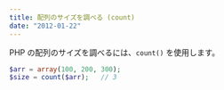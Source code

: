 ```yaml
---
title: 配列のサイズを調べる (count)
date: "2012-01-22"
---
```


PHP の配列のサイズを調べるには、`count()` を使用します。

~~~ php
$arr = array(100, 200, 300);
$size = count($arr);   // 3
~~~


